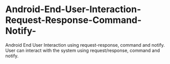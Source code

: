 # Android-End-User-Interaction-Request-Response-Command-Notify-
Android End User Interaction using request-response, command and notify. User can interact with the system using 
request/response, command and notify.
